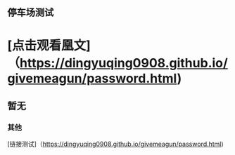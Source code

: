 ## 停车场测试


# [点击观看凰文]（https://dingyuqing0908.github.io/givemeagun/password.html)
## 暂无
### 其他

[链接测试]（https://dingyuqing0908.github.io/givemeagun/password.html)

